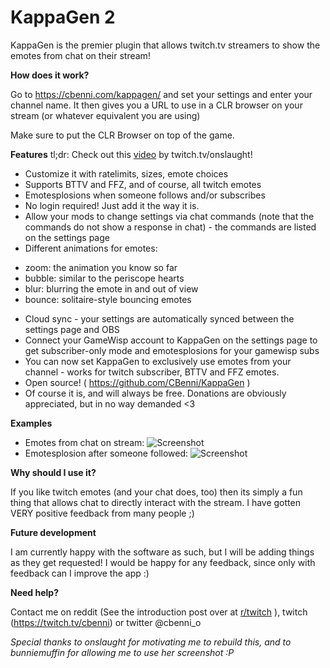 # KappaGen 2

KappaGen is the premier plugin that allows twitch.tv streamers to show the emotes from chat on their stream!

**How does it work?**

Go to https://cbenni.com/kappagen/ and set your settings and enter your channel name.
It then gives you a URL to use in a CLR browser on your stream (or whatever equivalent you are using)

Make sure to put the CLR Browser on top of the game.

**Features**
tl;dr: Check out this [video](https://www.youtube.com/watch?v=0cVMAwWLMN0) by twitch.tv/onslaught!

* Customize it with ratelimits, sizes, emote choices
* Supports BTTV and FFZ, and of course, all twitch emotes
* Emotesplosions when someone follows and/or subscribes
* No login required! Just add it the way it is.
* Allow your mods to change settings via chat commands (note that the commands do not show a response in chat) - the commands are listed on the settings page
* Different animations for emotes:
 - zoom: the animation you know so far
 - bubble: similar to the periscope hearts
 - blur: blurring the emote in and out of view
 - bounce: solitaire-style bouncing emotes
* Cloud sync - your settings are automatically synced between the settings page and OBS
* Connect your GameWisp account to KappaGen on the settings page to get subscriber-only mode and emotesplosions for your gamewisp subs
* You can now set KappaGen to exclusively use emotes from your channel - works for twitch subscriber, BTTV and FFZ emotes.
* Open source! ( https://github.com/CBenni/KappaGen )
* Of course it is, and will always be free. Donations are obviously appreciated, but in no way demanded <3

**Examples**

* Emotes from chat on stream: ![Screenshot](http://i.imgur.com/UafmXH4.jpg)
* Emotesplosion after someone followed: ![Screenshot](http://i.imgur.com/jV52TT9.jpg)

**Why should I use it?**

If you like twitch emotes (and your chat does, too) then its simply a fun thing that allows chat to directly interact with the stream. I have gotten VERY positive feedback from many people ;)

**Future development**

I am currently happy with the software as such, but I will be adding things as they get requested!
I would be happy for any feedback, since only with feedback can I improve the app :)

**Need help?**

Contact me on reddit (See the introduction post over at [r/twitch](https://www.reddit.com/r/Twitch/comments/4aldgz/kappagen_an_app_to_display_emotes_from_your_chat/) ), twitch (https://twitch.tv/cbenni) or twitter @cbenni_o

*Special thanks to onslaught for motivating me to rebuild this, and to bunniemuffin for allowing me to use her screenshot :P*
